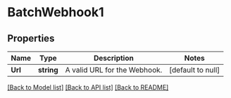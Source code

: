 # BatchWebhook1

## Properties
Name | Type | Description | Notes
------------ | ------------- | ------------- | -------------
**Url** | **string** | A valid URL for the Webhook. | [default to null]

[[Back to Model list]](../README.md#documentation-for-models) [[Back to API list]](../README.md#documentation-for-api-endpoints) [[Back to README]](../README.md)


